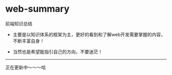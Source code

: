 # web-summary
前端知识总结

* 主要是以知识体系的框架为主，更好的看到和了解web开发需要掌握的内容，不断丰富自身！

* 当然也是希望能指引自己的方向，不要迷茫！

------------------------------------------------------------------


正在更新中～～～哈

